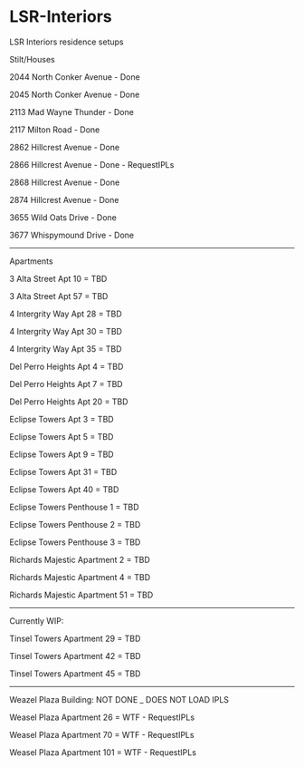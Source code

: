 # LSR-Interiors
LSR Interiors residence setups

Stilt/Houses

2044 North Conker Avenue - Done

2045 North Conker Avenue - Done

2113 Mad Wayne Thunder - Done

2117 Milton Road - Done

2862 Hillcrest Avenue - Done

2866 Hillcrest Avenue - Done - RequestIPLs

2868 Hillcrest Avenue - Done

2874 Hillcrest Avenue - Done

3655 Wild Oats Drive - Done

3677 Whispymound Drive - Done

-------------------------

Apartments

3 Alta Street Apt 10 = TBD

3 Alta Street Apt 57 = TBD




4 Intergrity Way Apt 28 = TBD

4 Intergrity Way Apt 30 = TBD

4 Intergrity Way Apt 35 = TBD




Del Perro Heights Apt 4 = TBD

Del Perro Heights Apt 7 = TBD

Del Perro Heights Apt 20 = TBD




Eclipse Towers Apt 3 = TBD

Eclipse Towers Apt 5 = TBD

Eclipse Towers Apt 9 = TBD

Eclipse Towers Apt 31 = TBD

Eclipse Towers Apt 40 = TBD





Eclipse Towers Penthouse 1 = TBD

Eclipse Towers Penthouse 2 = TBD

Eclipse Towers Penthouse 3 = TBD




Richards Majestic Apartment 2 = TBD

Richards Majestic Apartment 4 = TBD

Richards Majestic Apartment 51 = TBD


------
Currently WIP:

Tinsel Towers Apartment 29 = TBD

Tinsel Towers Apartment 42 = TBD

Tinsel Towers Apartment 45 = TBD


------
Weazel Plaza Building: NOT DONE _ DOES NOT LOAD IPLS


Weasel Plaza Apartment 26 = WTF - RequestIPLs

Weasel Plaza Apartment 70 = WTF - RequestIPLs

Weasel Plaza Apartment 101 = WTF - RequestIPLs


